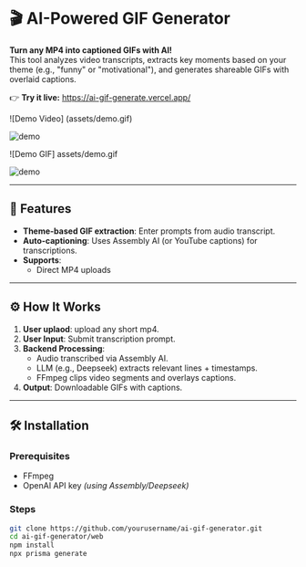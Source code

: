 # 🎬 AI-Powered GIF Generator

**Turn any MP4 into captioned GIFs with AI!**  
This tool analyzes video transcripts, extracts key moments based on your theme (e.g., "funny" or "motivational"), and generates shareable GIFs with overlaid captions.

👉 **Try it live:** https://ai-gif-generate.vercel.app/

![Demo Video] (assets/demo.gif)

![demo](https://github.com/user-attachments/assets/1d3a8f92-1f7a-44c8-a491-44062fdbc6d0)

![Demo GIF] assets/demo.gif

![demo](https://github.com/user-attachments/assets/4bedf849-b6ba-4937-9b76-e5964b69e9f0)

---

## 🚀 Features
- **Theme-based GIF extraction**: Enter prompts from audio transcript.
- **Auto-captioning**: Uses Assembly AI (or YouTube captions) for transcriptions.
- **Supports**:
  - Direct MP4 uploads

---

## ⚙️ How It Works
1. **User uplaod**: upload any short mp4.
2. **User Input**: Submit transcription prompt.
3. **Backend Processing**:
   - Audio transcribed via Assembly AI.
   - LLM (e.g., Deepseek) extracts relevant lines + timestamps.
   - FFmpeg clips video segments and overlays captions.
4. **Output**: Downloadable GIFs with captions.
---

## 🛠️ Installation
### Prerequisites
- FFmpeg
- OpenAI API key *(using Assembly/Deepseek)*

### Steps
```bash
git clone https://github.com/yourusername/ai-gif-generator.git
cd ai-gif-generator/web
npm install
npx prisma generate
